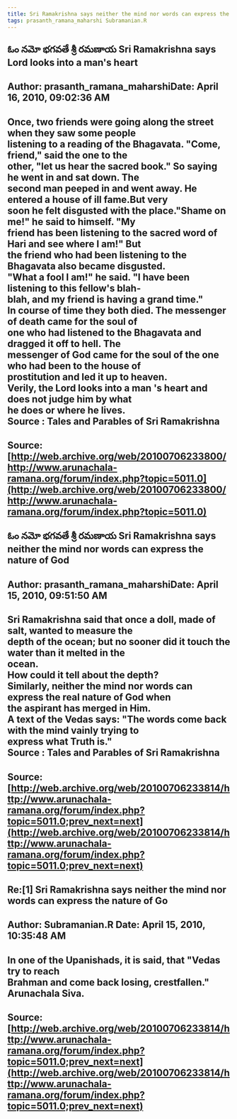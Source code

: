 ```yaml
--- 
title: Sri Ramakrishna says neither the mind nor words can express the nature of Go   
tags: prasanth_ramana_maharshi Subramanian.R  
---  
```

## ఓం నమో భగవతే శ్రీ రమణాయ Sri Ramakrishna says Lord looks into a man's heart  
Author: prasanth_ramana_maharshiDate: April 16, 2010, 09:02:36 AM  
---  
Once, two friends were going along the street when they saw some people  
listening to a reading of the Bhagavata. "Come, friend," said the one to the  
other, "let us hear the sacred book." So saying he went in and sat down. The  
second man peeped in and went away. He entered a house of ill fame.But very  
soon he felt disgusted with the place."Shame on me!" he said to himself. "My  
friend has been listening to the sacred word of Hari and see where I am!" But  
the friend who had been listening to the Bhagavata also became disgusted.  
"What a fool I am!" he said. "I have been listening to this fellow's blah-  
blah, and my friend is having a grand time."   
In course of time they both died. The messenger of death came for the soul of  
one who had listened to the Bhagavata and dragged it off to hell. The  
messenger of God came for the soul of the one who had been to the house of  
prostitution and led it up to heaven.   
 **Verily, the Lord looks into a man 's heart and does not judge him by what  
he does or where he lives.**   
 **Source** : Tales and Parables of Sri Ramakrishna
 ---  
Source:[http://web.archive.org/web/20100706233800/http://www.arunachala-ramana.org/forum/index.php?topic=5011.0](http://web.archive.org/web/20100706233800/http://www.arunachala-ramana.org/forum/index.php?topic=5011.0)   
---  

## ఓం నమో భగవతే శ్రీ రమణాయ Sri Ramakrishna says neither the mind nor words can express the nature of God  
Author: prasanth_ramana_maharshiDate: April 15, 2010, 09:51:50 AM  
---  
**Sri Ramakrishna said that once a doll, made of salt, wanted to measure the  
depth of the ocean; but no sooner did it touch the water than it melted in the  
ocean.**   
How could it tell about the depth?   
Similarly, neither the mind nor words can express the real nature of God when  
the aspirant has merged in Him.   
A text of the Vedas says: "The words come back with the mind vainly trying to  
express what Truth is."   
 **Source** : Tales and Parables of Sri Ramakrishna
 ---  
Source:[http://web.archive.org/web/20100706233814/http://www.arunachala-ramana.org/forum/index.php?topic=5011.0;prev_next=next](http://web.archive.org/web/20100706233814/http://www.arunachala-ramana.org/forum/index.php?topic=5011.0;prev_next=next)   
---  

## Re:[1] Sri Ramakrishna says neither the mind nor words can express the nature of Go  
Author: Subramanian.R       Date: April 15, 2010, 10:35:48 AM  
---  
In one of the Upanishads, it is said, that "Vedas try to reach   
Brahman and come back losing, crestfallen."   
Arunachala Siva.
 ---  
Source:[http://web.archive.org/web/20100706233814/http://www.arunachala-ramana.org/forum/index.php?topic=5011.0;prev_next=next](http://web.archive.org/web/20100706233814/http://www.arunachala-ramana.org/forum/index.php?topic=5011.0;prev_next=next)   
---  

